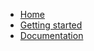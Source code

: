 

  <link type="text/css" rel="stylesheet" href="css/materialize.min.css"  media="screen,projection"/>
  <script type="text/javascript" src="https://code.jquery.com/jquery-2.1.1.min.js"></script>
  <script type="text/javascript" src="js/materialize.min.js"></script>
  <script>
    // Initialize collapse button
    $(".button-collapse").sideNav();
    // Initialize collapsible (uncomment the line below if you use the dropdown variation)
    //$('.collapsible').collapsible();
   </script>
    
   <nav>
    <div class="nav-wrapper">
      <ul id="nav-mobile" class="left hide-on-med-and-down">
        <li><a href="https://eommer.github.io/EVEWebSite/">Home</a></li>
        <li><a href="https://eommer.github.io/EVEWebSite/gettingStarted.html">Getting started</a></li>
        <li><a href="doc/index.html">Documentation</a></li>
      </ul>
    </div>
  </nav>
  
